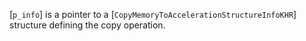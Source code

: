 [`p_info`] is a pointer to a
[`CopyMemoryToAccelerationStructureInfoKHR`] structure defining the
copy operation.